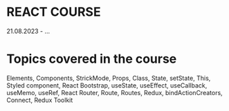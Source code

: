 # REACT COURSE

21.08.2023 - ...

# Topics covered in the course

Elements, Components, StrickMode, Props, Class, State, setState, This, Styled component, React Bootstrap, useState, useEffect, useCallback, useMemo, useRef, React Router, Route, Routes, Redux, bindActionCreators, Connect, Redux Toolkit
